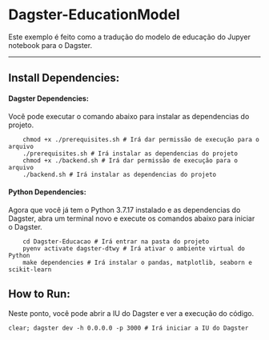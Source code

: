# Dagster-EducationModel

Este exemplo é feito como a tradução do modelo de educação do Jupyer notebook para o Dagster.

---

## Install Dependencies:
#### Dagster Dependencies:
Você pode executar o comando abaixo para instalar as dependencias do projeto.

```shell
	chmod +x ./prerequisites.sh # Irá dar permissão de execução para o arquivo
	./prerequisites.sh # Irá instalar as dependencias do projeto
	chmod +x ./backend.sh # Irá dar permissão de execução para o arquivo
	./backend.sh # Irá instalar as dependencias do projeto
```
#### Python Dependencies:
Agora que você já tem o Python 3.7.17 instalado e as dependencias do Dagster, abra um terminal novo e execute os comandos abaixo para iniciar o Dagster.

```shell
	cd Dagster-Educacao # Irá entrar na pasta do projeto
	pyenv activate dagster-dtwy # Irá ativar o ambiente virtual do Python
	make dependencies # Irá instalar o pandas, matplotlib, seaborn e scikit-learn
```

## How to Run:
Neste ponto, você pode abrir a IU do Dagster e ver a execução do código.
```shell
clear; dagster dev -h 0.0.0.0 -p 3000 # Irá iniciar a IU do Dagster
```
